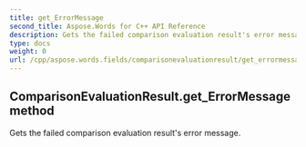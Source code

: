 ```yaml
---
title: get_ErrorMessage
second_title: Aspose.Words for C++ API Reference
description: Gets the failed comparison evaluation result's error message. 
type: docs
weight: 0
url: /cpp/aspose.words.fields/comparisonevaluationresult/get_errormessage/
---
```

## ComparisonEvaluationResult.get_ErrorMessage method


Gets the failed comparison evaluation result's error message.

